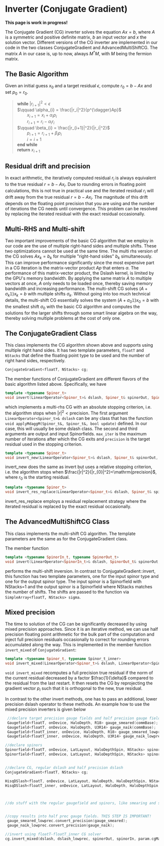 # Inverter (Conjugate Gradient)


**This page is work in progress!** 

The Conjugate Gradient (CG) inverter solves the equation $Ax=b$, where $A$ is a symmetric and positive definite matrix, $b$ an input vector and $x$ the solution vector. Different versions of the CG inverter are implemented in our code in the two classes ConjugateGradient and AdvancedMultiShiftCG. The matrix $A$ in our case is, up to now, always $M^{\dagger}M$, with $M$ being the fermion matrix.

## The Basic Algorithm 

Given an initial guess $x_0$ and a target residual $\epsilon$, compute $r_0=b-Ax$ and set $p_0=r_0$.

> **while** $|r_{i+1}|^2 < \epsilon$ \
> $\qquad \alpha_{i} = \frac{|r_i|^2}{p^{\dagger}Ap}$\
> $\qquad x_{i+1} = x_{i} + \alpha_{i}p_{i}$\
> $\qquad r_{i+1} = r_{i} - \alpha_{i}r_{i}$\
> $\qquad \beta_{i} = \frac{|r_{i+1}|^2}{|r_i|^2}$\
> $\qquad p_{i+1} = r_{i+1} + \beta_{i}p_{i}$\
> $\qquad i = i+1$\
> **end while**\
> **return** $x_{i+1}$

## Residual drift and precision

In exact arithmetic, the iteratively computed residual $r_i$ is always equivalent to the true residual $r=b-Ax_{i}$. Due to rounding errors in floating point calculations, this is not true in practical use and the iterated residual $r_i$ will drift away from the true residual $r=b-Ax_{i}$. The magnitude of this drift depends on the floating point precision that you are using and the number of iterations the CG needs until convergence. This problem can be resolved by replacing the iterated residual with the exact residual occasionally.

## Multi-RHS and Multi-shift

Two important improvements of the basic CG algorithm that we employ in our code are the use of multiple right-hand sides and multiple shifts. These two optimizations cannot be used at the same time.
The multi rhs version of the CG solves $Ax_{k}=b_{k}$ for multiple "right-hand sides" $b_k$ simultaneously. This can improve performance significantly since the most expensive part in a CG iteration is the matrix-vector product $Ap$ that enters $\alpha$. The performance of this matrix-vector product, the Dslash kernel, is limited by the GPU's memory bandwidth. By applying the same matrix $A$ to multiple vectors at once, $A$ only needs to be loaded once, thereby saving memory bandwidth and increasing performance. 
The multi-shift CG solves $\left(A+\sigma_{k}\mathbb{1}\right)x_{k}=b$ with multiple shifts $\sigma_{k}$. Without going into too much technical details, the multi-shift CG essentially solves the system $\left(A+\sigma_{0}\mathbb{1}\right)x_0=b$ with the smallest shift $\sigma_0$ with the basic CG algorithm and computes the solutions for the larger shifts through some smart linear algebra on the way, thereby solving multiple problems at the cost of only one.

## The ConjugateGradient Class

This class implements the CG algorithm shown above and supports using multiple right hand sides. 
It has two template parameters, `floatT` and `NStacks` that define the floating point type to be used and the number of right hand sides, respectively.
```C++
ConjugateGradient<floatT, NStacks> cg;
```

The member functions of ConjugateGradient are different flavors of the basic algorithm listed above. Specifically, we have

```C++
template <typename Spinor_t>
void invert(LinearOperator<Spinor_t>& dslash, Spinor_t& spinorOut, Spinor_t& spinorIn, int max_iter, double precision);
```
which implements a multi-rhs CG with an absolute stopping criterion, i.e. the algorithm stops when $|r|^2<\mathrm{precision}$. The first argument `LinearOperator<Spinor_t>& dslash` can be any class that has the function `void applyMdaggM(Spinor_t&, Spinor_t&, bool update)` defined. In our case, this will usually be some dslash class. The second and third arguments are output and input Spinorfields. `max_iter` is the maximum number of iterations after which the CG exits and `precision` is the target residual used in the stopping criterion.


```C++
template <typename Spinor_t>
void invert_new(LinearOperator<Spinor_t>& dslash, Spinor_t& spinorOut, const Spinor_t& spinorIn, const int max_iter, const double precision);
```
 invert_new does the same as invert but uses a relative stopping criterion, i.e. the algorithm stops when $\frac{|r|^2}{|r_{0}|^2}<\mathrm{precision}$, where $r_0$ is the starting residual. 

```C++
template <typename Spinor_t>
void invert_res_replace(LinearOperator<Spinor_t>& dslash, Spinor_t& spinorOut, const Spinor_t& spinorIn, const int max_iter, const double precision);
```
invert_res_replace employs a residual replacement strategy where the iterated residual is replaced by the exact residual occasionally. 

## The AdvancedMultiShiftCG Class

This class implements the multi-shift CG algorithm. The template parameters are the same as for the ConjugateGradient class. 

The member function 
```C++
template <typename SpinorIn_t, typename SpinorOut_t>
void invert(LinearOperator<SpinorIn_t>& dslash, SpinorOut_t& spinorOut, const SpinorIn_t& spinorIn, SimpleArray<floatT, NStacks> sigma, const int max_iter, const double precision);
```
performs the multi-shift inversion. In contrast to ConjugateGradient::invert, this function has two template parameters, one for the input spinor type and one for the output spinor type. The input spinor is a Spinorfield with NStacks=1 and the output spinor is a Spinorfield where NStacks matches the number of shifts. The shifts are passed to the function via `SimpleArray<floatT, NStacks> sigma`.

## Mixed precision

The time to solution of the CG can be significantly decreased by using mixed precision approaches. Since it is an iterative method, we can use half precision floating point arithmetic for the bulk part of the computation and inject full precision residuals occasionally to correct for rounding errors accumulated along the way.  This is implemented in the member function `invert_mixed` of `ConjugateGradient`: 
```C++
template <typename Spinor_t, typename Spinor_t_inner>
void invert_mixed(LinearOperator<Spinor_t>& dslash, LinearOperator<Spinor_t_inner>& dslash_inner, Spinor_t& spinorOut, const Spinor_t& spinorIn, const int max_iter, const double precision, double delta);
```


`void invert_mixed` recomputes a full precision true residual if the norm of the current residual decreased by a factor $\frac{1}{\delta}$ compared to the residual from the last restart. It then resets the CG by reprojecting the gradient vector $p_{i}$ such that it is orthogonal to the new, true residual.

In contrast to the other invert methods, one has to pass an additional, lower precision dslash operator to these methods. An example how to use the mixed precision inverters is given below

```C++
 //declare target precision gauge fields and half precision gauge fields
 Gaugefield<floatT, onDevice, HaloDepth, R18> gauge_smeared(commBase);
 Gaugefield<floatT, onDevice, HaloDepth, U3R14> gauge_naik(commBase); 
 Gaugefield<floatT_inner, onDevice, HaloDepth, R18> gauge_smeared_lowprec(commBase);
 Gaugefield<floatT_inner, onDevice, HaloDepth, U3R14> gauge_naik_lowprec(commBase);

//declare spinors
Spinorfield<floatT, onDevice, LatLayout, HaloDepthSpin, NStacks> spinorIn(commBase);
Spinorfield<floatT, onDevice, LatLayout, HaloDepthSpin, NStacks> spinorOut(commBase);
    

//declare CG, regular dslash and half precision dslash
ConjugateGradient<floatT, NStacks> cg;
    
HisqDSlash<floatT, onDevice, LatLayout, HaloDepth, HaloDepthSpin, NStacks> dslash(gauge_smeared, gauge_naik, param.m_ud());
HisqDSlash<floatT_inner, onDevice, LatLayout, HaloDepth, HaloDepthSpin, NStacks> dslash_lowprec(gauge_smeared_lowprec, gauge_naik_lowprec, param.m_ud());    



//do stuff with the regular gaugefield and spinors, like smearing and some physics


//copy results into half prec gauge fields. THIS STEP IS IMPORTANT! 
 gauge_smeared_lowprec.convert_precision(gauge_smeared);
 gauge_naik_lowprec.convert_precision(gauge_naik);

//invert using floatT-floatT_inner CG solver
cg.invert_mixed(dslash, dslash_lowprec, spinorOut, spinorIn, param.cgMax(), param.residue(), param.cgMixedPrec_delta());

```
